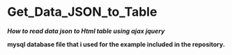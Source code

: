 # Get_Data_JSON_to_Table

***How to read data json to Html table using ajax jquery***

**mysql database file that i used for the example included in the repository.**
